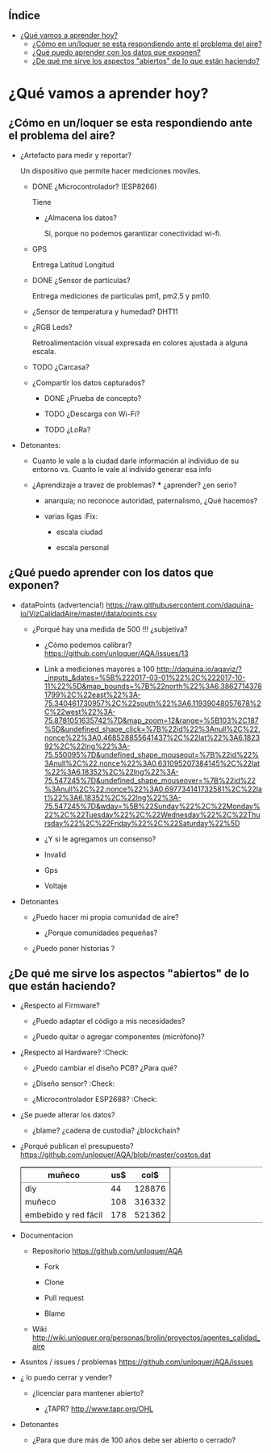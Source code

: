 <div id="table-of-contents">
<h2>&Iacute;ndice</h2>
<div id="text-table-of-contents">
<ul>
<li><a href="#org425d03d">¿Qué vamos a aprender hoy?</a>
<ul>
<li><a href="#org46ea79c">¿Cómo en un/loquer se esta respondiendo ante el problema del aire?</a></li>
<li><a href="#org3166c24">¿Qué puedo aprender con los datos que exponen?</a></li>
<li><a href="#org965326e">¿De qué me sirve los aspectos "abiertos" de lo que están haciendo?</a></li>
</ul>
</li>
</ul>
</div>
</div>


<a id="org425d03d"></a>

# ¿Qué vamos a aprender hoy?


<a id="org46ea79c"></a>

## ¿Cómo en un/loquer se esta respondiendo ante el problema del aire?

-   ¿Artefacto para medir y reportar?

    Un dispositivo que permite hacer mediciones moviles.
    
    -   DONE ¿Microcontrolador? (ESP8266)
    
        Tiene
        
        -   ¿Almacena los datos?
        
            Sí, porque no podemos garantizar conectividad wi-fi.
    
    -   GPS
    
        Entrega Latitud Longitud
    
    -   DONE ¿Sensor de partículas?
    
        Entrega mediciones de partículas pm1, pm2.5 y pm10.
    
    -   ¿Sensor de temperatura y humedad? DHT11
    
    -   ¿RGB Leds?
    
        Retroalimentación visual expresada en colores ajustada a alguna escala.
    
    -   TODO ¿Carcasa?
    
    -   ¿Compartir los datos capturados?
    
        -   DONE ¿Prueba de concepto?
        
        -   TODO ¿Descarga con Wi-Fi?
        
        -   TODO ¿LoRa?

-   Detonantes:

    -   Cuanto le vale a la ciudad darle información al individuo de su entorno vs. Cuanto le vale al individo generar esa info
    
    -   ¿Aprendizaje a travez de problemas? **\*** ¿aprender? ¿en serio?
    
        -   anarquía; no reconoce autoridad, paternalismo, ¿Qué hacemos?
        
        -   varias ligas     :Fix:
        
            -   escala ciudad
            
            -   escala personal


<a id="org3166c24"></a>

## ¿Qué puedo aprender con los datos que exponen?

-   dataPoints (advertencia!)  <https://raw.githubusercontent.com/daquina-io/VizCalidadAire/master/data/points.csv>

    -   ¿Porqué hay una medida de 500 !!! ¿subjetiva?
    
        -   ¿Cómo podemos calibrar? <https://github.com/unloquer/AQA/issues/13>
        
        -   Link a mediciones mayores a 100 <http://daquina.io/aqaviz/?_inputs_&dates=%5B%222017-03-01%22%2C%222017-10-11%22%5D&map_bounds=%7B%22north%22%3A6.38627143781799%2C%22east%22%3A-75.340461730957%2C%22south%22%3A6.11939048057678%2C%22west%22%3A-75.8781051635742%7D&map_zoom=12&range=%5B103%2C187%5D&undefined_shape_click=%7B%22id%22%3Anull%2C%22.nonce%22%3A0.468528855641437%2C%22lat%22%3A6.182392%2C%22lng%22%3A-75.550095%7D&undefined_shape_mouseout=%7B%22id%22%3Anull%2C%22.nonce%22%3A0.631095207384145%2C%22lat%22%3A6.18352%2C%22lng%22%3A-75.547245%7D&undefined_shape_mouseover=%7B%22id%22%3Anull%2C%22.nonce%22%3A0.697734141732581%2C%22lat%22%3A6.18352%2C%22lng%22%3A-75.547245%7D&wday=%5B%22Sunday%22%2C%22Monday%22%2C%22Tuesday%22%2C%22Wednesday%22%2C%22Thursday%22%2C%22Friday%22%2C%22Saturday%22%5D>
        
        -   ¿Y si le agregamos un consenso?
        
        -   Invalid
        
        -   Gps
        
        -   Voltaje

-   Detonantes

    -   ¿Puedo hacer mi propia comunidad de aire?
    
        -   ¿Porque comunidades pequeñas?
    
    -   ¿Puedo poner historias ?


<a id="org965326e"></a>

## ¿De qué me sirve los aspectos "abiertos" de lo que están haciendo?

-   ¿Respecto al Firmware?

    -   ¿Puedo adaptar el código a mis necesidades?
    
    -   ¿Puedo quitar o agregar componentes (micrófono)?

-   ¿Respecto al Hardware?     :Check:

    -   ¿Puedo cambiar el diseño PCB? ¿Para qué?
    
    -   ¿Diseño sensor?     :Check:
    
    -   ¿Microcontrolador ESP2688?     :Check:

-   ¿Se puede alterar los datos?

    -   ¿blame? ¿cadena de custodia? ¿blockchain?

-   ¿Porqué publican el presupuesto? <https://github.com/unloquer/AQA/blob/master/costos.dat>

    <table border="2" cellspacing="0" cellpadding="6" rules="groups" frame="hsides">
    
    
    <colgroup>
    <col  class="org-left" />
    
    <col  class="org-right" />
    
    <col  class="org-right" />
    </colgroup>
    <thead>
    <tr>
    <th scope="col" class="org-left">muñeco</th>
    <th scope="col" class="org-right">us$</th>
    <th scope="col" class="org-right">col$</th>
    </tr>
    </thead>
    
    <tbody>
    <tr>
    <td class="org-left">diy</td>
    <td class="org-right">44</td>
    <td class="org-right">128876</td>
    </tr>
    
    
    <tr>
    <td class="org-left">muñeco</td>
    <td class="org-right">108</td>
    <td class="org-right">316332</td>
    </tr>
    
    
    <tr>
    <td class="org-left">embebido y red fácil</td>
    <td class="org-right">178</td>
    <td class="org-right">521362</td>
    </tr>
    </tbody>
    </table>

-   Documentacion

    -   Repositorio  <https://github.com/unloquer/AQA>
    
        -   Fork
        
        -   Clone
        
        -   Pull request
        
        -   Blame
    
    -   Wiki <http://wiki.unloquer.org/personas/brolin/proyectos/agentes_calidad_aire>

-   Asuntos / issues / problemas <https://github.com/unloquer/AQA/issues>

-   ¿ lo puedo cerrar y vender?

    -   ¿licenciar para mantener abierto?
    
        -   ¿TAPR?  <http://www.tapr.org/OHL>

-   Detonantes

    -   ¿Para que dure más de 100 años debe ser abierto o cerrado?

